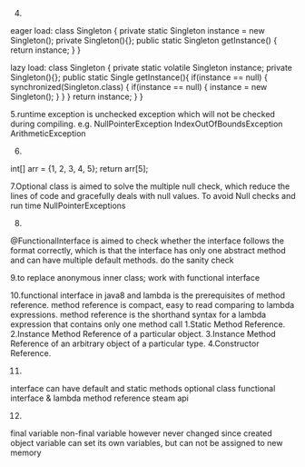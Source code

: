 4.
eager load:
class Singleton {
    private static Singleton instance = new Singleton();
    private Singleton(){};
    public static Singleton getInstance() {
        return instance;
    }
}

lazy load:
class Singleton {
    private static volatile Singleton instance;
    private Singleton(){};
    public static Single getInstance(){
        if(instance == null) {
            synchronized(Singleton.class) {
                if(instance == null) {
                    instance = new Singleton();
                }
            }
        }
        return instance;
    }
}

5.runtime exception is unchecked exception which will not be checked during compiling.
e.g. NullPointerException IndexOutOfBoundsException ArithmeticException

6.
int[] arr = {1, 2, 3, 4, 5};
return arr[5];

7.Optional class is aimed to solve the multiple null check,
which reduce the lines of code and gracefully deals with null values.
To avoid Null checks and run time NullPointerExceptions

8.
@FunctionalInterface is aimed to check whether the interface follows the format correctly,
 which is that the interface has only one abstract method and can have multiple default methods.
 do the sanity check

 9.to replace anonymous inner class;
 work with functional interface

 10.functional interface in java8 and lambda is the prerequisites of method reference.
 method reference is compact, easy to read comparing to lambda expressions. method reference is
 the shorthand syntax for a lambda expression that contains only one method call
 1.Static Method Reference.
 2.Instance Method Reference of a particular object.
 3.Instance Method Reference of an arbitrary object of a particular type.
 4.Constructor Reference.

11.
interface can have default and static methods
optional class
functional interface & lambda
method reference
steam api

12.
final variable
non-final variable however never changed since created
object variable can set its own variables, but can not be assigned to new memory

